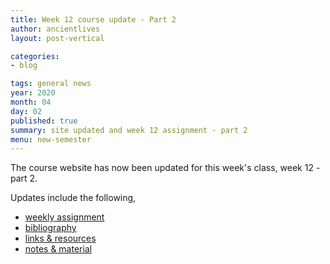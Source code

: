 ```yaml
---
title: Week 12 course update - Part 2
author: ancientlives
layout: post-vertical

categories:
- blog

tags: general news
year: 2020
month: 04
day: 02
published: true
summary: site updated and week 12 assignment - part 2
menu: new-semester
---
```


The course website has now been updated for this week's class, week 12 - part 2.

Updates include the following,

* [weekly assignment](/weekly_assignment)
* [bibliography](/bibliography)
* [links & resources](/links)
* [notes & material](/notes)
